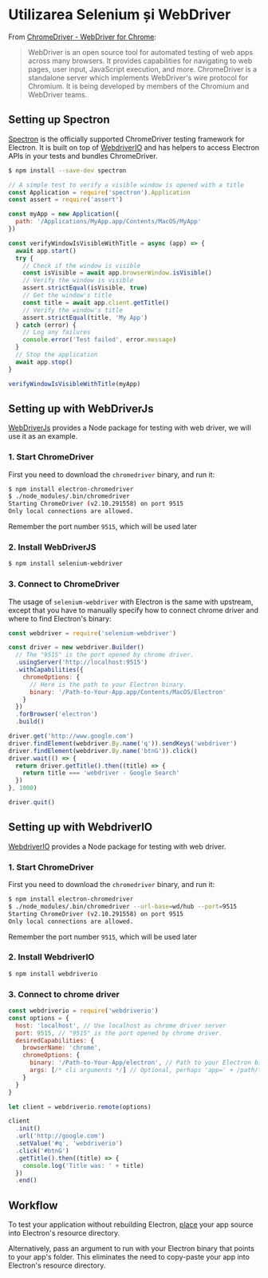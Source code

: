 # Utilizarea Selenium și WebDriver

From [ChromeDriver - WebDriver for Chrome](https://sites.google.com/a/chromium.org/chromedriver/):

> WebDriver is an open source tool for automated testing of web apps across many browsers. It provides capabilities for navigating to web pages, user input, JavaScript execution, and more. ChromeDriver is a standalone server which implements WebDriver's wire protocol for Chromium. It is being developed by members of the Chromium and WebDriver teams.

## Setting up Spectron

[Spectron](https://electronjs.org/spectron) is the officially supported ChromeDriver testing framework for Electron. It is built on top of [WebdriverIO](http://webdriver.io/) and has helpers to access Electron APIs in your tests and bundles ChromeDriver.

```sh
$ npm install --save-dev spectron
```

```javascript
// A simple test to verify a visible window is opened with a title
const Application = require('spectron').Application
const assert = require('assert')

const myApp = new Application({
  path: '/Applications/MyApp.app/Contents/MacOS/MyApp'
})

const verifyWindowIsVisibleWithTitle = async (app) => {
  await app.start()
  try {
    // Check if the window is visible
    const isVisible = await app.browserWindow.isVisible()
    // Verify the window is visible
    assert.strictEqual(isVisible, true)
    // Get the window's title
    const title = await app.client.getTitle()
    // Verify the window's title
    assert.strictEqual(title, 'My App')
  } catch (error) {
    // Log any failures
    console.error('Test failed', error.message)
  }
  // Stop the application
  await app.stop()
}

verifyWindowIsVisibleWithTitle(myApp)
```

## Setting up with WebDriverJs

[WebDriverJs](https://code.google.com/p/selenium/wiki/WebDriverJs) provides a Node package for testing with web driver, we will use it as an example.

### 1. Start ChromeDriver

First you need to download the `chromedriver` binary, and run it:

```sh
$ npm install electron-chromedriver
$ ./node_modules/.bin/chromedriver
Starting ChromeDriver (v2.10.291558) on port 9515
Only local connections are allowed.
```

Remember the port number `9515`, which will be used later

### 2. Install WebDriverJS

```sh
$ npm install selenium-webdriver
```

### 3. Connect to ChromeDriver

The usage of `selenium-webdriver` with Electron is the same with upstream, except that you have to manually specify how to connect chrome driver and where to find Electron's binary:

```javascript
const webdriver = require('selenium-webdriver')

const driver = new webdriver.Builder()
  // The "9515" is the port opened by chrome driver.
  .usingServer('http://localhost:9515')
  .withCapabilities({
    chromeOptions: {
      // Here is the path to your Electron binary.
      binary: '/Path-to-Your-App.app/Contents/MacOS/Electron'
    }
  })
  .forBrowser('electron')
  .build()

driver.get('http://www.google.com')
driver.findElement(webdriver.By.name('q')).sendKeys('webdriver')
driver.findElement(webdriver.By.name('btnG')).click()
driver.wait(() => {
  return driver.getTitle().then((title) => {
    return title === 'webdriver - Google Search'
  })
}, 1000)

driver.quit()
```

## Setting up with WebdriverIO

[WebdriverIO](http://webdriver.io/) provides a Node package for testing with web driver.

### 1. Start ChromeDriver

First you need to download the `chromedriver` binary, and run it:

```sh
$ npm install electron-chromedriver
$ ./node_modules/.bin/chromedriver --url-base=wd/hub --port=9515
Starting ChromeDriver (v2.10.291558) on port 9515
Only local connections are allowed.
```

Remember the port number `9515`, which will be used later

### 2. Install WebdriverIO

```sh
$ npm install webdriverio
```

### 3. Connect to chrome driver

```javascript
const webdriverio = require('webdriverio')
const options = {
  host: 'localhost', // Use localhost as chrome driver server
  port: 9515, // "9515" is the port opened by chrome driver.
  desiredCapabilities: {
    browserName: 'chrome',
    chromeOptions: {
      binary: '/Path-to-Your-App/electron', // Path to your Electron binary.
      args: [/* cli arguments */] // Optional, perhaps 'app=' + /path/to/your/app/
    }
  }
}

let client = webdriverio.remote(options)

client
  .init()
  .url('http://google.com')
  .setValue('#q', 'webdriverio')
  .click('#btnG')
  .getTitle().then((title) => {
    console.log('Title was: ' + title)
  })
  .end()
```

## Workflow

To test your application without rebuilding Electron, [place](https://github.com/electron/electron/blob/master/docs/tutorial/application-distribution.md) your app source into Electron's resource directory.

Alternatively, pass an argument to run with your Electron binary that points to your app's folder. This eliminates the need to copy-paste your app into Electron's resource directory.
